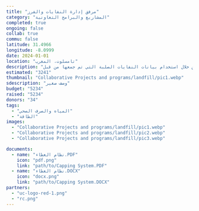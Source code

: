 ```yaml
---
title: "مرفق إدارة النفايات والفرز"
category: "المشاريع والبرامج التعاونية"
completed: true
ongoing: false
collab: true
commu: false
latitude: 31.4966
longitude: -8.0999
date: 2024-01-01
location: "تامسلوت، المغرب"
description: "خلال العام الدراسي 2019-2020، يقوم طلاب الهندسة البيئية بتصميم مكب ومرفق إدارة النفايات في تامسلوت. سيتم استخدام التقرير والتصاميم التي تم إنتاجها لدعم فصل النفايات وإعادة استخدامها من خلال استخدام بيانات النفايات الصلبة التي تم جمعها من قبل Eastman خلال بحثه في برنامج Fulbright."
estimated: "3241"
thumbnail: "Collaborative Projects and programs/landfill/pic1.webp"
sdescription: "وصف صغير"
budget: "5234"
raised: "5234"
donors: "34"
tags:
  - "المياه والصرف الصحي"
  - "الطاقة"
images:
  - "Collaborative Projects and programs/landfill/pic1.webp"
  - "Collaborative Projects and programs/landfill/pic2.webp"
  - "Collaborative Projects and programs/landfill/pic3.webp"

documents:
  - name: "نظام الغطاء.PDF"
    icon: "pdf.png"
    link: "path/to/Capping System.PDF"
  - name: "نظام الغطاء.DOCX"
    icon: "docx.png"
    link: "path/to/Capping System.DOCX"
partners:
  - "uc-logo-red-1.png"
  - "rc.png"
---
```

